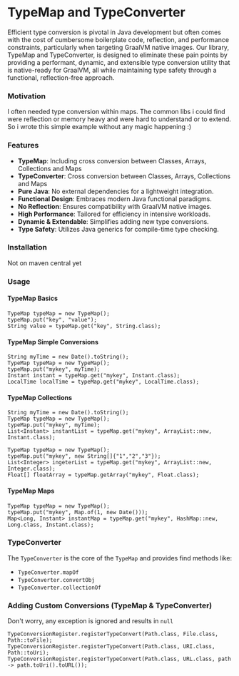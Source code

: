 # TypeMap and TypeConverter

Efficient type conversion is pivotal in Java development but often comes with the cost of cumbersome boilerplate code,
reflection, and performance constraints, particularly when targeting GraalVM native images. Our library, TypeMap and
TypeConverter, is designed to eliminate these pain points by providing a performant, dynamic, and extensible type
conversion utility that is native-ready for GraalVM, all while maintaining type safety through a functional,
reflection-free approach.

### Motivation

I often needed type conversion within maps.
The common libs i could find were reflection or memory heavy and were hard to understand or to extend. So i wrote this
simple example without any magic happening :)

### Features

- **TypeMap**: Including cross conversion between Classes, Arrays, Collections and Maps
- **TypeConverter**: Cross conversion between Classes, Arrays, Collections and Maps
- **Pure Java**: No external dependencies for a lightweight integration.
- **Functional Design**: Embraces modern Java functional paradigms.
- **No Reflection**: Ensures compatibility with GraalVM native images.
- **High Performance**: Tailored for efficiency in intensive workloads.
- **Dynamic & Extendable**: Simplifies adding new type conversions.
- **Type Safety**: Utilizes Java generics for compile-time type checking.

### Installation

Not on maven central yet

### Usage

#### TypeMap Basics

```
TypeMap typeMap = new TypeMap();
typeMap.put("key", "value");
String value = typeMap.get("key", String.class);
```

#### TypeMap Simple Conversions

```
String myTime = new Date().toString();
TypeMap typeMap = new TypeMap();
typeMap.put("mykey", myTime);
Instant instant = typeMap.get("mykey", Instant.class);
LocalTime localTime = typeMap.get("mykey", LocalTime.class);
```

#### TypeMap Collections

```
String myTime = new Date().toString();
TypeMap typeMap = new TypeMap();
typeMap.put("mykey", myTime);
List<Instant> instantList = typeMap.get("mykey", ArrayList::new, Instant.class);
```

```
TypeMap typeMap = new TypeMap();
typeMap.put("mykey", new String[]{"1","2","3"});
List<Integer> ingeterList = typeMap.get("mykey", ArrayList::new, Integer.class);
Float[] floatArray = typeMap.getArray("mykey", Float.class);
```

#### TypeMap Maps

```
TypeMap typeMap = new TypeMap();
typeMap.put("mykey", Map.of(1, new Date()));
Map<Long, Instant> instantMap = typeMap.get("mykey", HashMap::new, Long.class, Instant.class);
```

### TypeConverter

The `TypeConverter` is the core of the `TypeMap` and provides find methods like:

* `TypeConverter.mapOf`
* `TypeConverter.convertObj`
* `TypeConverter.collectionOf`

### Adding Custom Conversions (TypeMap & TypeConverter)

Don't worry, any exception is ignored and results in `null`

```
TypeConversionRegister.registerTypeConvert(Path.class, File.class, Path::toFile);
TypeConversionRegister.registerTypeConvert(Path.class, URI.class, Path::toUri);
TypeConversionRegister.registerTypeConvert(Path.class, URL.class, path -> path.toUri().toURL());
```
